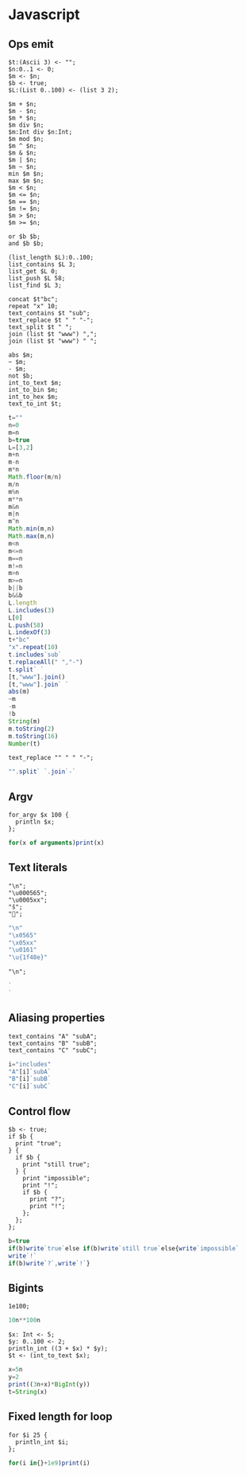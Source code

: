 # Javascript

## Ops emit

```polygolf
$t:(Ascii 3) <- "";
$n:0..1 <- 0;
$m <- $n;
$b <- true;
$L:(List 0..100) <- (list 3 2);

$m + $n;
$m - $n;
$m * $n;
$m div $n;
$m:Int div $n:Int;
$m mod $n;
$m ^ $n;
$m & $n;
$m | $n;
$m ~ $n;
min $m $n;
max $m $n;
$m < $n;
$m <= $n;
$m == $n;
$m != $n;
$m > $n;
$m >= $n;

or $b $b;
and $b $b;

(list_length $L):0..100;
list_contains $L 3;
list_get $L 0;
list_push $L 58;
list_find $L 3;

concat $t"bc";
repeat "x" 10;
text_contains $t "sub";
text_replace $t " " "-";
text_split $t " ";
join (list $t "www") ",";
join (list $t "www") " ";

abs $m;
~ $m;
- $m;
not $b;
int_to_text $m;
int_to_bin $m;
int_to_hex $m;
text_to_int $t;

```

```js nogolf
t=""
n=0
m=n
b=true
L=[3,2]
m+n
m-n
m*n
Math.floor(m/n)
m/n
m%n
m**n
m&n
m|n
m^n
Math.min(m,n)
Math.max(m,n)
m<n
m<=n
m==n
m!=n
m>n
m>=n
b||b
b&&b
L.length
L.includes(3)
L[0]
L.push(58)
L.indexOf(3)
t+"bc"
"x".repeat(10)
t.includes`sub`
t.replaceAll(" ","-")
t.split` `
[t,"www"].join()
[t,"www"].join` `
abs(m)
~m
-m
!b
String(m)
m.toString(2)
m.toString(16)
Number(t)
```

```polygolf
text_replace "" " " "-";

```

```js
"".split` `.join`-`
```

## Argv

```polygolf
for_argv $x 100 {
  println $x;
};
```

```js
for(x of arguments)print(x)
```

## Text literals

```polygolf
"\n";
"\u000565";
"\u0005xx";
"š";
"💎";
```

```js nogolf 32..127
"\n"
"\x0565"
"\x05xx"
"\u0161"
"\u{1f48e}"
```

```polygolf
"\n";
```

```js nogolf
`
`
```

## Aliasing properties

```polygolf
text_contains "A" "subA";
text_contains "B" "subB";
text_contains "C" "subC";
```

```js
i="includes"
"A"[i]`subA`
"B"[i]`subB`
"C"[i]`subC`
```

## Control flow

```polygolf
$b <- true;
if $b {
  print "true";
} {
  if $b {
    print "still true";
  } {
    print "impossible";
    print "!";
    if $b {
      print "?";
      print "!";
    };
  };
};
```

```js nogolf
b=true
if(b)write`true`else if(b)write`still true`else{write`impossible`
write`!`
if(b)write`?`,write`!`}
```

## Bigints

```polygolf
1e100;
```

```js
10n**100n
```

```polygolf
$x: Int <- 5;
$y: 0..100 <- 2;
println_int ((3 + $x) * $y);
$t <- (int_to_text $x);
```

```js nogolf
x=5n
y=2
print((3n+x)*BigInt(y))
t=String(x)
```

## Fixed length for loop

```polygolf
for $i 25 {
  println_int $i;
};
```

```js
for(i in{}+1e9)print(i)
```
